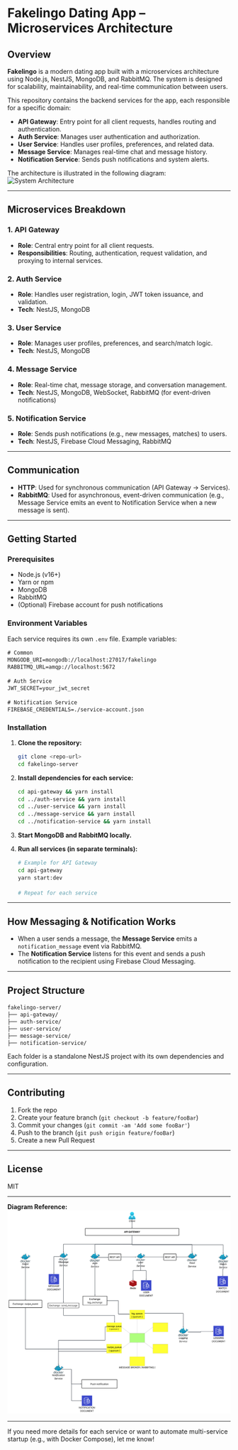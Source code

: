 # Fakelingo Dating App – Microservices Architecture

## Overview

**Fakelingo** is a modern dating app built with a microservices architecture using Node.js, NestJS, MongoDB, and RabbitMQ. The system is designed for scalability, maintainability, and real-time communication between users.

This repository contains the backend services for the app, each responsible for a specific domain:

- **API Gateway**: Entry point for all client requests, handles routing and authentication.
- **Auth Service**: Manages user authentication and authorization.
- **User Service**: Handles user profiles, preferences, and related data.
- **Message Service**: Manages real-time chat and message history.
- **Notification Service**: Sends push notifications and system alerts.

The architecture is illustrated in the following diagram:  
![System Architecture](https://ibb.co/kWm8d3d)

---

## Microservices Breakdown

### 1. API Gateway
- **Role**: Central entry point for all client requests.
- **Responsibilities**: Routing, authentication, request validation, and proxying to internal services.

### 2. Auth Service
- **Role**: Handles user registration, login, JWT token issuance, and validation.
- **Tech**: NestJS, MongoDB

### 3. User Service
- **Role**: Manages user profiles, preferences, and search/match logic.
- **Tech**: NestJS, MongoDB

### 4. Message Service
- **Role**: Real-time chat, message storage, and conversation management.
- **Tech**: NestJS, MongoDB, WebSocket, RabbitMQ (for event-driven notifications)

### 5. Notification Service
- **Role**: Sends push notifications (e.g., new messages, matches) to users.
- **Tech**: NestJS, Firebase Cloud Messaging, RabbitMQ

---

## Communication

- **HTTP**: Used for synchronous communication (API Gateway → Services).
- **RabbitMQ**: Used for asynchronous, event-driven communication (e.g., Message Service emits an event to Notification Service when a new message is sent).

---

## Getting Started

### Prerequisites

- Node.js (v16+)
- Yarn or npm
- MongoDB
- RabbitMQ
- (Optional) Firebase account for push notifications

### Environment Variables

Each service requires its own `.env` file. Example variables:

```env
# Common
MONGODB_URI=mongodb://localhost:27017/fakelingo
RABBITMQ_URL=amqp://localhost:5672

# Auth Service
JWT_SECRET=your_jwt_secret

# Notification Service
FIREBASE_CREDENTIALS=./service-account.json
```

### Installation

1. **Clone the repository:**
   ```bash
   git clone <repo-url>
   cd fakelingo-server
   ```

2. **Install dependencies for each service:**
   ```bash
   cd api-gateway && yarn install
   cd ../auth-service && yarn install
   cd ../user-service && yarn install
   cd ../message-service && yarn install
   cd ../notification-service && yarn install
   ```

3. **Start MongoDB and RabbitMQ locally.**

4. **Run all services (in separate terminals):**
   ```bash
   # Example for API Gateway
   cd api-gateway
   yarn start:dev

   # Repeat for each service
   ```

---

## How Messaging & Notification Works

- When a user sends a message, the **Message Service** emits a `notification_message` event via RabbitMQ.
- The **Notification Service** listens for this event and sends a push notification to the recipient using Firebase Cloud Messaging.

---

## Project Structure

```
fakelingo-server/
├── api-gateway/
├── auth-service/
├── user-service/
├── message-service/
├── notification-service/
```

Each folder is a standalone NestJS project with its own dependencies and configuration.

---

## Contributing

1. Fork the repo
2. Create your feature branch (`git checkout -b feature/fooBar`)
3. Commit your changes (`git commit -am 'Add some fooBar'`)
4. Push to the branch (`git push origin feature/fooBar`)
5. Create a new Pull Request

---

## License

MIT

---

**Diagram Reference:**  
![System Architecture](diagram.png)

---

If you need more details for each service or want to automate multi-service startup (e.g., with Docker Compose), let me know! 
